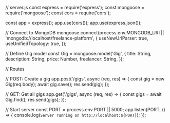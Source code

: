 // server.js
const express = require('express');
const mongoose = require('mongoose');
const cors = require('cors');

const app = express();
app.use(cors());
app.use(express.json());

// Connect to MongoDB
mongoose.connect(process.env.MONGODB_URI || 'mongodb://localhost/freelance-platform', {
  useNewUrlParser: true,
  useUnifiedTopology: true,
});

// Define Gig model
const Gig = mongoose.model('Gig', {
  title: String,
  description: String,
  price: Number,
  freelancer: String,
});

// Routes

// POST: Create a gig
app.post('/gigs', async (req, res) => {
  const gig = new Gig(req.body);
  await gig.save();
  res.send(gig);
});

// GET: Get all gigs
app.get('/gigs', async (req, res) => {
  const gigs = await Gig.find();
  res.send(gigs);
});

// Start server
const PORT = process.env.PORT || 5000;
app.listen(PORT, () => {
  console.log(`Server running on http://localhost:${PORT}`);
});
